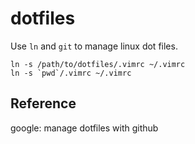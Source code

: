dotfiles
========

Use `ln` and `git` to manage linux dot files.

```shell
ln -s /path/to/dotfiles/.vimrc ~/.vimrc
ln -s `pwd`/.vimrc ~/.vimrc
```

Reference
---------

google: manage dotfiles with github

